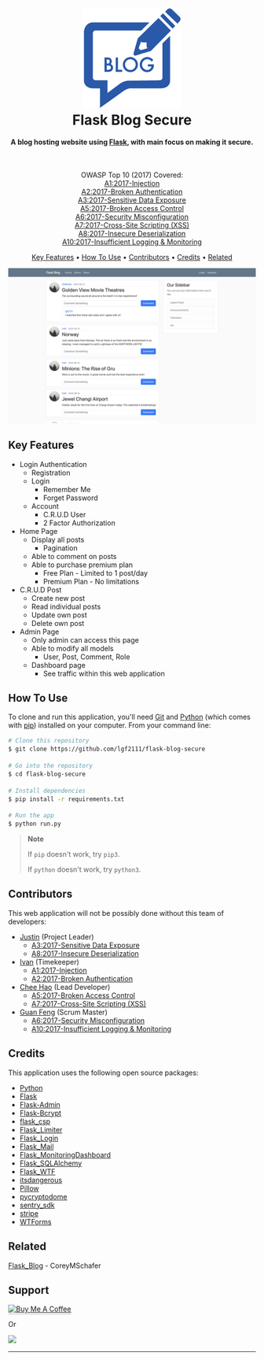 
<h1 align="center">
  <br>
  <a href="https://flask-blog.lgf2111.repl.co/"><img src="./misc_src/Icon.png" alt="Flask Blog" width="200"></a>
  <br>
  Flask Blog Secure
  <br>
</h1>

<h4 align="center">A blog hosting website using <a href="https://flask.palletsprojects.com/" target="_blank">Flask</a>, with main focus on making it secure.</h4>
<br>
<p align="center">
  OWASP Top 10 (2017) Covered:<br>
  <a href="https://owasp.org/www-project-top-ten/2017/A1_2017-Injection">A1:2017-Injection
  </a></br>
  <a href="https://owasp.org/www-project-top-ten/2017/A2_2017-Broken_Authentication">A2:2017-Broken Authentication
  </a></br>
  <a href="https://owasp.org/www-project-top-ten/2017/A3_2017-Sensitive_Data_Exposure">A3:2017-Sensitive Data Exposure
  </a><br>
  <a href="https://owasp.org/www-project-top-ten/2017/A5_2017-Broken_Access_Control">A5:2017-Broken Access Control
  </a></br>
  <a href="https://owasp.org/www-project-top-ten/2017/A6_2017-Security_Misconfiguration">A6:2017-Security Misconfiguration
  </a></br>
  <a href="https://owasp.org/www-project-top-ten/2017/A7_2017-Cross-Site_Scripting_(XSS)">A7:2017-Cross-Site Scripting (XSS)
  </a></br>
  <a href="https://owasp.org/www-project-top-ten/2017/A8_2017-Insecure_Deserialization">A8:2017-Insecure Deserialization
  </a></br>
  <a href="https://owasp.org/www-project-top-ten/2017/A10_2017-Insufficient_Logging%2526Monitoring">A10:2017-Insufficient Logging & Monitoring
  </a>

<br>
</p>
<p align="center">
  <a href="#key-features">Key Features</a> •
  <a href="#how-to-use">How To Use</a> •
  <a href="#contributors">Contributors</a> •
  <a href="#credits">Credits</a> •
  <a href="#related">Related</a>
</p>

![screenshot](./misc_src/Website%20Screenshot.png)

## Key Features

* Login Authentication
  - Registration
  - Login
    - Remember Me
    - Forget Password
  - Account
    - C.R.U.D User
    - 2 Factor Authorization
* Home Page
  - Display all posts
    - Pagination
  - Able to comment on posts
  - Able to purchase premium plan
    - Free Plan - Limited to 1 post/day
    - Premium Plan - No limitations
* C.R.U.D Post
  - Create new post
  - Read individual posts
  - Update own post
  - Delete own post
* Admin Page
  - Only admin can access this page
  - Able to modify all models
    - User, Post, Comment, Role
  - Dashboard page
    - See traffic within this web application


## How To Use

To clone and run this application, you'll need [Git](https://git-scm.com) and [Python](https://www.python.org/) (which comes with [pip](https://pypi.org/project/pip/)) installed on your computer. From your command line:

```bash
# Clone this repository
$ git clone https://github.com/lgf2111/flask-blog-secure

# Go into the repository
$ cd flask-blog-secure

# Install dependencies
$ pip install -r requirements.txt

# Run the app
$ python run.py
```

> **Note**
> 
> If `pip` doesn't work, try `pip3`. 
> 
> If `python` doesn't work, try `python3`.


## Contributors

This web application will not be possibly done without this team of developers:

- [Justin](https://www.instagram.com/sun.w.k/) (Project Leader)
  - [A3:2017-Sensitive Data Exposure](https://owasp.org/www-project-top-ten/2017/A3_2017-Sensitive_Data_Exposure)
  - [A8:2017-Insecure Deserialization](https://owasp.org/www-project-top-ten/2017/A8_2017-Insecure_Deserialization)
- [Ivan](https://www.instagram.com/_ivan_teo_/) (Timekeeper)
  - [A1:2017-Injection](https://owasp.org/www-project-top-ten/2017/A1_2017-Injection)
  - [A2:2017-Broken Authentication](https://owasp.org/www-project-top-ten/2017/A2_2017-Broken_Authentication)
- [Chee Hao](https://www.instagram.com/cheeh0w/) (Lead Developer)
  - [A5:2017-Broken Access Control](https://owasp.org/www-project-top-ten/2017/A5_2017-Broken_Access_Control)
  - [A7:2017-Cross-Site Scripting (XSS)](https://owasp.org/www-project-top-ten/2017/A7_2017-Cross-Site_Scripting_(XSS))
- [Guan Feng](https://www.instagram.com/lgf2111/) (Scrum Master)
  - [A6:2017-Security Misconfiguration](https://owasp.org/www-project-top-ten/2017/A6_2017-Security_Misconfiguration)
  - [A10:2017-Insufficient Logging & Monitoring](https://owasp.org/www-project-top-ten/2017/A10_2017-Insufficient_Logging%2526Monitoring)

## Credits

This application uses the following open source packages:

- [Python](https://www.python.org/)
- [Flask](https://flask.palletsprojects.com/)
- [Flask-Admin](https://pypi.org/project/Flask-Admin/)
- [Flask-Bcrypt](https://pypi.org/project/Flask-Bcrypt/)
- [flask_csp](https://pypi.org/project/flask-csp/)
- [Flask_Limiter](https://pypi.org/project/Flask_Limiter/)
- [Flask_Login](https://pypi.org/project/Flask_Login/)
- [Flask_Mail](https://pypi.org/project/Flask_Mail/)
- [Flask_MonitoringDashboard](https://pypi.org/project/Flask_MonitoringDashboard/)
- [Flask_SQLAlchemy](https://pypi.org/project/Flask_SQLAlchemy/)
- [Flask_WTF](https://pypi.org/project/Flask_WTF/)
- [itsdangerous](https://pypi.org/project/itsdangerous/)
- [Pillow](https://pypi.org/project/Pillow/)
- [pycryptodome](https://pypi.org/project/pycryptodome/)
- [sentry_sdk](https://pypi.org/project/sentry_sdk/)
- [stripe](https://pypi.org/project/stripe/)
- [WTForms](https://pypi.org/project/WTForms/)


## Related

[Flask_Blog](https://github.com/CoreyMSchafer/code_snippets/tree/master/Python/Flask_Blog) - CoreyMSchafer

## Support

<a href="https://www.buymeacoffee.com/lgf2111" target="_blank"><img src="https://www.buymeacoffee.com/assets/img/custom_images/purple_img.png" alt="Buy Me A Coffee" style="height: 41px !important;width: 174px !important;box-shadow: 0px 3px 2px 0px rgba(190, 190, 190, 0.5) !important;-webkit-box-shadow: 0px 3px 2px 0px rgba(190, 190, 190, 0.5) !important;" ></a>

<p>Or</p> 

<a href="https://www.patreon.com/lgf2111">
	<img src="https://c5.patreon.com/external/logo/become_a_patron_button@2x.png" width="160">
</a>


****